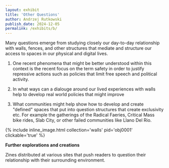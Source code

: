 ```yaml
---
layout: exhibit
title: 'Other Questions'
author: Andrzej Rutkowski
publish_date: 2024-12-05
permalink: /exhibits/b/
---
```


Many questions emerge from studying closely our day-to-day relationship with walls, fences, and other structures that mediate and structure our access to spaces in our physical and digital lives.

1. One recent phenomena that might be better understood within this context is the recent focus on the term safety in order to justify repressive actions such as policies that limit free speech and political activity. 

2. In what ways can a dialouge around our lived experiences with walls help to develop real world policies that might improve 

3. What communities might help show how to develop and create "defined" spaces that put into question structures that create exclusivity etc. For example the gatherings of the Radical Faeries, Critical Mass bike rides, Slab City, or other failed communities like Llano Del Rio.



{% include inline_image.html collection='walls' pid='obj0001' clickable='true' %}

**Further explorations and creations**

Zines distributed at various sites that push readers to question their relationship with their surrounding environment.

